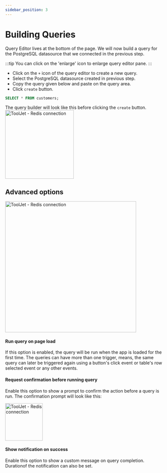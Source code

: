 ```yaml
---
sidebar_position: 3
---
```


# Building Queries

Query Editor lives at the bottom of the page. We will now build a query for the PostgreSQL datasource that we connected in the previous step.

:::tip 
You can click on the 'enlarge' icon to enlarge query editor pane. 
:::

- Click on the `+` icon of the query editor to create a new query.
- Select the PostgreSQL datasource created in previous step.
- Copy the query given below and paste on the query area.
- Click `create` button.

```SQL
SELECT * FROM customers;
```

The query builder will look like this before clicking the `create` button.
<img src="/img/tutorial/building-queries/query.png" alt="ToolJet - Redis connection" height="220"/>

## Advanced options
<img src="/img/tutorial/building-queries/advanced-query.png" alt="ToolJet - Redis connection" height="420"/>

#### Run query on page load 
If this option is enabled, the query will be run when the app is loaded for the first time. The queries can have more than one trigger, means, the same query can later be triggered again using a button's click event or table's row selected event or any other events.

#### Request confirmation before running query
Enable this option to show a prompt to confirm the action before a query is run. The confirmation prompt will look like this:

<img src="/img/tutorial/building-queries/confirm.png" alt="ToolJet - Redis connection" height="120"/>

#### Show notification on success
Enable this option to show a custom message on query completion. Durationof the notification can also be set.
